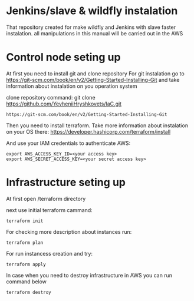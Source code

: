 # Jenkins/slave & wildfly instalation
That repository created for make wildfly and Jenkins with slave faster instalation. all manipulations in this manual will be carried out in the AWS

# Control node seting up
At first you need to install git and clone repository
For git instalation go to https://git-scm.com/book/en/v2/Getting-Started-Installing-Git
and take information about instalation on you operation system 

clone repository command:
git clone https://github.com/YevheniiHryshkovets/IaC.git
```
https://git-scm.com/book/en/v2/Getting-Started-Installing-Git 
```
Then you need to install terraform. Take more information about instalation on your OS there:
https://developer.hashicorp.com/terraform/install

And use your IAM credentials to authenticate AWS:
```
export AWS_ACCESS_KEY_ID=<your access key>
export AWS_SECRET_ACCESS_KEY=<your secret access key>
```

# Infrastructure seting up

At first open /terraform directory

next use initial terraform cammand:
```
terraform init
```

For checking more description about instances run:
```
terraform plan
```
For run instancess creation and try:
```
terraform apply
```

In case when you need to destroy infrastructure in AWS you can run command below
```
terraform destroy
```



